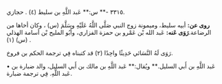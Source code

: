 ٣٣١٥ -** س:** عَبد اللَّهِ بن سليط (٤) . حجازي.

**روى عن:** أبيه سليط، وميمونة زوج النبي صَلَّى اللَّهُ عَلَيْهِ وسَلَّمَ (س) ، وكان أخاها من الرضاعة.**رَوَى عَنه:** عَبد الله بْن عَمْرو بن حمزة الفزاري، وأَبُو المليح بْن أسامة الهذلي (س) (١) .

رَوَى لَهُ النَّسَائي حَدِيثًا واحِدًا (٢) قد كتبناه فِي ترجمة الحكم بن فروخ.

• عَبد اللَّهِ بن أَبي السليل.** ويُقال:** عَبد اللَّهِ بن مالك بن أَبي السليل، والد ضبارة بن عَبد اللَّهِ. فِي ترجمة ضبارة.